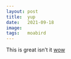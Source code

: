 ```yaml
---
layout: post
title:  yup
date:   2021-09-18
image:  
tags:   moabird 
---
```


This is great isn’t it [wow](http://dylanhand.com)